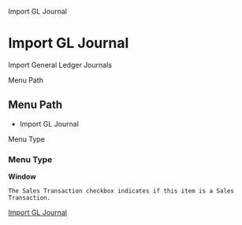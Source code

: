 
Import GL Journal
# Import GL Journal


Import General Ledger Journals

Menu Path
## Menu Path



- Import GL Journal

Menu Type
### Menu Type

**Window**

```
The Sales Transaction checkbox indicates if this item is a Sales Transaction.
```

[Import GL Journal](../../window-import-gl-journal.md)